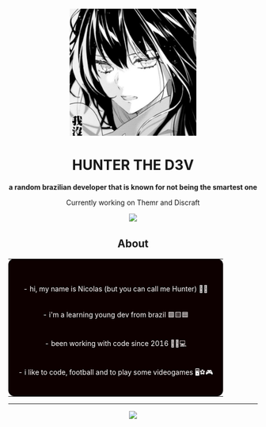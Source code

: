 <p align="center">
  <img src="images/hunter.png" width="256" height="256">
</p>

<h1 align="center">HUNTER THE D3V</h1>

<p align="center"><b>a random brazilian developer that is known for not being the smartest one</b></p>

<p align="center">
  Currently working on Themr and Discraft
</p>

<p align="center">
  <a href="https://discord.gg/ATVkfsXbe6">
    <img src="https://img.shields.io/discord/773352845738115102?color=5865F2&logo=discord&logoColor=white">
  </a>
</p>

<h2 align="center">About</h2>

<table align="center" width="90%">
  <tr>
    <td align="center" bgcolor="#0d0000" style="color: white; border-radius: 12px; padding: 20px;">
      <p>
        <br> - hi, my name is Nicolas (but you can call me Hunter) 👋🎩 <br><br>
        <br> - i'm a learning young dev from brazil 🟩🟨🟦 <br><br>
        <br> - been working with code since 2016 👨‍💻💻 <br><br>
        <br> - i like to code, football and to play some videogames 🖥⚽🎮
      </p>
    </td>
  </tr>
</table>

<hr>

<p align="center">
  <a href="https://discord.com/users/786623348435976213">
    <img src="https://lanyard.cnrad.dev/api/786623348435976213?hideDiscrim=true&showDisplayName=true&borderRadius=&bg=0d0000">
  </a>
</p>
